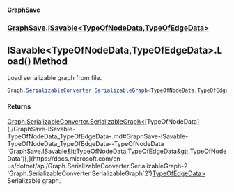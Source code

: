 #### [GraphSave](./index.md 'index')
### [GraphSave](./GraphSave.md 'GraphSave').[ISavable&lt;TypeOfNodeData,TypeOfEdgeData&gt;](./GraphSave-ISavable-TypeOfNodeData_TypeOfEdgeData-.md 'GraphSave.ISavable&lt;TypeOfNodeData,TypeOfEdgeData&gt;')
## ISavable&lt;TypeOfNodeData,TypeOfEdgeData&gt;.Load() Method
Load serializable graph from file.  
```csharp
Graph.SerializableConverter.SerializableGraph<TypeOfNodeData,TypeOfEdgeData> Load();
```
#### Returns
[Graph.SerializableConverter.SerializableGraph&lt;](https://docs.microsoft.com/en-us/dotnet/api/Graph.SerializableConverter.SerializableGraph-2 'Graph.SerializableConverter.SerializableGraph`2')[TypeOfNodeData](./GraphSave-ISavable-TypeOfNodeData_TypeOfEdgeData-.md#GraphSave-ISavable-TypeOfNodeData_TypeOfEdgeData--TypeOfNodeData 'GraphSave.ISavable&lt;TypeOfNodeData,TypeOfEdgeData&gt;.TypeOfNodeData')[,](https://docs.microsoft.com/en-us/dotnet/api/Graph.SerializableConverter.SerializableGraph-2 'Graph.SerializableConverter.SerializableGraph`2')[TypeOfEdgeData](./GraphSave-ISavable-TypeOfNodeData_TypeOfEdgeData-.md#GraphSave-ISavable-TypeOfNodeData_TypeOfEdgeData--TypeOfEdgeData 'GraphSave.ISavable&lt;TypeOfNodeData,TypeOfEdgeData&gt;.TypeOfEdgeData')[&gt;](https://docs.microsoft.com/en-us/dotnet/api/Graph.SerializableConverter.SerializableGraph-2 'Graph.SerializableConverter.SerializableGraph`2')  
Serializable graph.  
